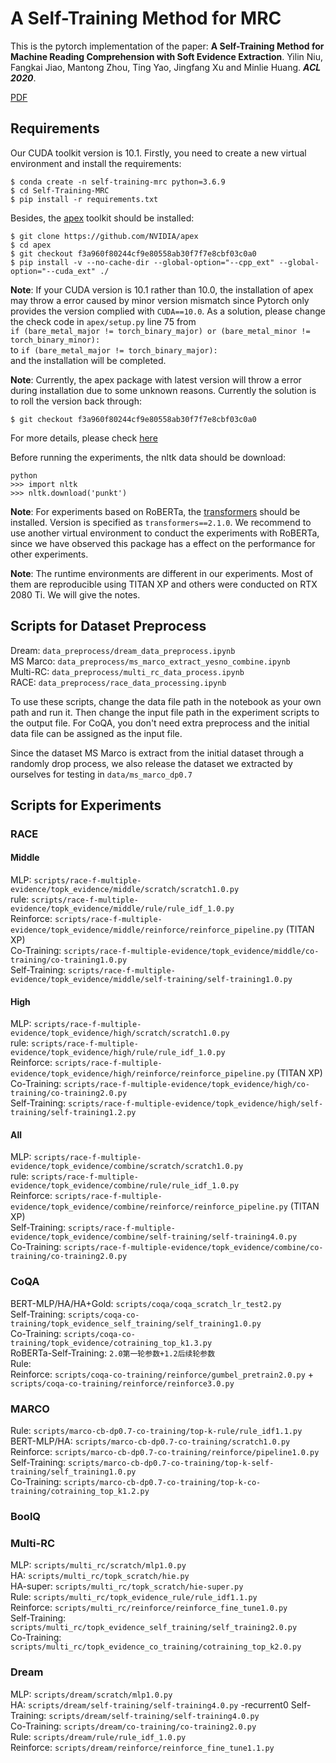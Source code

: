 # A Self-Training Method for MRC

This is the pytorch implementation of the paper: **A Self-Training Method for Machine Reading Comprehension with Soft Evidence Extraction**. Yilin Niu, Fangkai Jiao, Mantong Zhou, Ting Yao, Jingfang Xu and Minlie Huang. ***ACL 2020***.

[PDF](https://arxiv.org/pdf/2005.05189.pdf)

## Requirements

Our CUDA toolkit version is 10.1. Firstly, you need to create a new virtual environment and install the requirements:

````
$ conda create -n self-training-mrc python=3.6.9
$ cd Self-Training-MRC
$ pip install -r requirements.txt
````

Besides, the [apex](https://github.com/NVIDIA/apex) toolkit should be installed:  

````
$ git clone https://github.com/NVIDIA/apex
$ cd apex
$ git checkout f3a960f80244cf9e80558ab30f7f7e8cbf03c0a0
$ pip install -v --no-cache-dir --global-option="--cpp_ext" --global-option="--cuda_ext" ./
````

**Note**: If your CUDA version is 10.1 rather than 10.0, the installation of apex may throw a error caused by minor version mismatch since Pytorch only provides the version complied with ``CUDA==10.0``. As a solution, please change the check code in ``apex/setup.py`` line 75 from  
``if (bare_metal_major != torch_binary_major) or (bare_metal_minor != torch_binary_minor):``  
to
``if (bare_metal_major != torch_binary_major):``  
and the installation will be completed.

**Note**: Currently, the apex package with latest version will throw a error during installation due to some unknown reasons. Currently the solution is to roll the version back through:
````git
$ git checkout f3a960f80244cf9e80558ab30f7f7e8cbf03c0a0
````
For more details, please check [here](https://github.com/NVIDIA/apex/issues/802)

Before running the experiments, the nltk data should be download:
````
python  
>>> import nltk  
>>> nltk.download('punkt')   
````

**Note**: For experiments based on RoBERTa, the [transformers](https://github.com/huggingface/transformers) should be installed. Version is specified as `transformers==2.1.0`.
We recommend to use another virtual environment to conduct the experiments with RoBERTa, since we have observed this package has a effect on the performance for other experiments.  

**Note**: The runtime environments are different in our experiments. Most of them are reproducible using TITAN XP and others were conducted on RTX 2080 Ti. We will give the notes.

## Scripts for Dataset Preprocess

Dream: `data_preprocess/dream_data_preprocess.ipynb`  
MS Marco: `data_preprocess/ms_marco_extract_yesno_combine.ipynb`  
Multi-RC: `data_preprocess/multi_rc_data_process.ipynb`  
RACE: `data_preprocess/race_data_processing.ipynb`

To use these scripts, change the data file path in the notebook as your own path and run it. Then change the input file path in the experiment scripts to the output file.
For CoQA, you don't need extra preprocess and the initial data file can be assigned as the input file.

Since the dataset MS Marco is extract from the initial dataset through a randomly drop process, we also release the dataset we extracted by ourselves for testing in ``data/ms_marco_dp0.7``

## Scripts for Experiments
### RACE
#### Middle
MLP: `scripts/race-f-multiple-evidence/topk_evidence/middle/scratch/scratch1.0.py`  
rule: `scripts/race-f-multiple-evidence/topk_evidence/middle/rule/rule_idf_1.0.py`  
Reinforce: `scripts/race-f-multiple-evidence/topk_evidence/middle/reinforce/reinforce_pipeline.py` (TITAN XP)    
Co-Training: `scripts/race-f-multiple-evidence/topk_evidence/middle/co-training/co-training1.0.py`  
Self-Training: `scripts/race-f-multiple-evidence/topk_evidence/middle/self-training/self-training1.0.py`

#### High
MLP: `scripts/race-f-multiple-evidence/topk_evidence/high/scratch/scratch1.0.py`  
rule: `scripts/race-f-multiple-evidence/topk_evidence/high/rule/rule_idf_1.0.py`  
Reinforce: `scripts/race-f-multiple-evidence/topk_evidence/high/reinforce/reinforce_pipeline.py`  (TITAN XP)  
Co-Training: `scripts/race-f-multiple-evidence/topk_evidence/high/co-training/co-training2.0.py`  
Self-Training: `scripts/race-f-multiple-evidence/topk_evidence/high/self-training/self-training1.2.py`  

#### All
MLP: `scripts/race-f-multiple-evidence/topk_evidence/combine/scratch/scratch1.0.py`  
rule: `scripts/race-f-multiple-evidence/topk_evidence/combine/rule/rule_idf_1.0.py`  
Reinforce: `scripts/race-f-multiple-evidence/topk_evidence/combine/reinforce/reinforce_pipeline.py`  (TITAN XP)  
Self-Training: `scripts/race-f-multiple-evidence/topk_evidence/combine/self-training/self-training4.0.py`  
Co-Training: `scripts/race-f-multiple-evidence/topk_evidence/combine/co-training/co-training2.0.py`

### CoQA

BERT-MLP/HA/HA+Gold: `scripts/coqa/coqa_scratch_lr_test2.py`  
Self-Training: `scripts/coqa-co-training/topk_evidence_self_training/self_training1.0.py`  
Co-Training: `scripts/coqa-co-training/topk_evidence/cotraining_top_k1.3.py`  
RoBERTa-Self-Training: `2.0第一轮参数+1.2后续轮参数`  
Rule:   
Reinforce: `scripts/coqa-co-training/reinforce/gumbel_pretrain2.0.py` + `scripts/coqa-co-training/reinforce/reinforce3.0.py`

### MARCO

Rule: `scripts/marco-cb-dp0.7-co-training/top-k-rule/rule_idf1.1.py`  
BERT-MLP/HA: `scripts/marco-cb-dp0.7-co-training/scratch1.0.py`  
Reinforce: `scripts/marco-cb-dp0.7-co-training/reinforce/pipeline1.0.py`  
Self-Training: `scripts/marco-cb-dp0.7-co-training/top-k-self-training/self_training1.0.py`  
Co-Training: `scripts/marco-cb-dp0.7-co-training/top-k-co-training/cotraining_top_k1.2.py`  

### BoolQ

### Multi-RC

MLP: `scripts/multi_rc/scratch/mlp1.0.py`  
HA: `scripts/multi_rc/topk_scratch/hie.py`  
HA-super: `scripts/multi_rc/topk_scratch/hie-super.py`  
Rule: `scripts/multi_rc/topk_evidence_rule/rule_idf1.1.py`  
Reinforce: `scripts/multi_rc/reinforce/reinforce_fine_tune1.0.py`  
Self-Training: `scripts/multi_rc/topk_evidence_self_training/self_training2.0.py`  
Co-Training: `scripts/multi_rc/topk_evidence_co_training/cotraining_top_k2.0.py`  

### Dream   

MLP: `scripts/dream/scratch/mlp1.0.py`  
HA: `scripts/dream/self-training/self-training4.0.py` -recurrent0
Self-Training: `scripts/dream/self-training/self-training4.0.py`  
Co-Training: `scripts/dream/co-training/co-training2.0.py`  
Rule: `scripts/dream/rule/rule_idf_1.0.py`  
Reinforce: `scripts/dream/reinforce/reinforce_fine_tune1.1.py`

